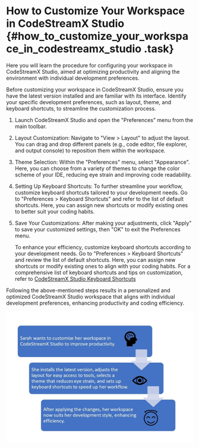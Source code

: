 # How to Customize Your Workspace in CodeStreamX Studio {#how_to_customize_your_workspace_in_codestreamx_studio .task}

Here you will learn the procedure for configuring your workspace in CodeStreamX Studio, aimed at optimizing productivity and aligning the environment with individual development preferences.

Before customizing your workspace in CodeStreamX Studio, ensure you have the latest version installed and are familiar with its interface. Identify your specific development preferences, such as layout, theme, and keyboard shortcuts, to streamline the customization process.

1.  Launch CodeStreamX Studio and open the "Preferences" menu from the main toolbar.

2.  Layout Customization: Navigate to "View &gt; Layout" to adjust the layout. You can drag and drop different panels \(e.g., code editor, file explorer, and output console\) to reposition them within the workspace.

3.  Theme Selection: Within the "Preferences" menu, select "Appearance". Here, you can choose from a variety of themes to change the color scheme of your IDE, reducing eye strain and improving code readability.

4.  Setting Up Keyboard Shortcuts: To further streamline your workflow, customize keyboard shortcuts tailored to your development needs. Go to "Preferences &gt; Keyboard Shortcuts" and refer to the list of default shortcuts. Here, you can assign new shortcuts or modify existing ones to better suit your coding habits.

5.  Save Your Customizations: After making your adjustments, click "Apply" to save your customized settings, then "OK" to exit the Preferences menu.

    To enhance your efficiency, customize keyboard shortcuts according to your development needs. Go to "Preferences &gt; Keyboard Shortcuts" and review the list of default shortcuts. Here, you can assign new shortcuts or modify existing ones to align with your coding habits. For a comprehensive list of keyboard shortcuts and tips on customization, refer to [CodeStreamX Studio Keyboard Shortcuts](codestreamx_studio_keyboard_shortcuts.md)


Following the above-mentioned steps results in a personalized and optimized CodeStreamX Studio workspace that aligns with individual development preferences, enhancing productivity and coding efficiency.

![](Task%20Topic%20Example%202.jpg)

